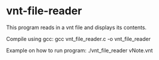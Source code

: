 vnt-file-reader
===============

This program reads in a vnt file and displays its contents.

Compile using gcc:
 gcc vnt_file_reader.c -o vnt_file_reader

Example on how to run program:
 ./vnt_file_reader vNote.vnt

